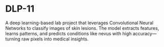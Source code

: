 # DLP-11
A deep learning-based lab project that leverages Convolutional Neural Networks to classify images of skin lesions. The model extracts features, learns patterns, and predicts conditions like nevus with high accuracy—turning raw pixels into medical insights.
